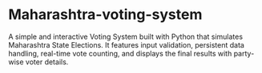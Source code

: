 # Maharashtra-voting-system
A simple and interactive Voting System built with Python that simulates Maharashtra State Elections. It features input validation, persistent data handling, real-time vote counting, and displays the final results with party-wise voter details.
